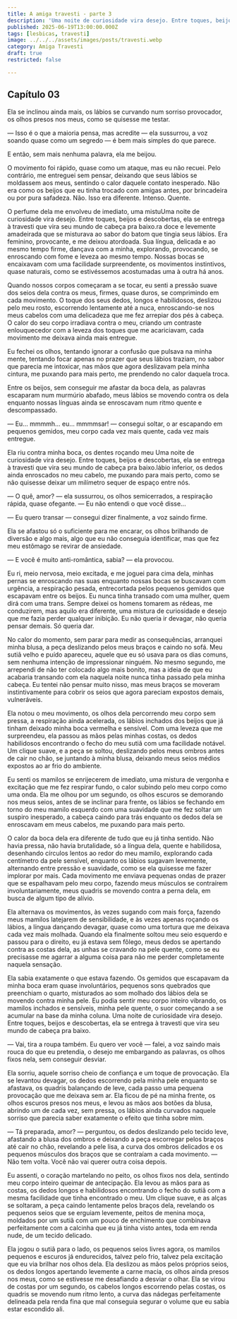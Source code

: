 ```yaml
---
title: A amiga travesti - parte 3
description: 'Uma noite de curiosidade vira desejo. Entre toques, beijos e descobertas, ela se entrega à travesti que vira seu mundo de cabeça pra baixo.'
published: 2025-06-19T13:00:00.000Z
tags: [lesbicas, travesti]
image: ../../../assets/images/posts/travesti.webp
category: Amiga Travesti
draft: true
restricted: false

---
```


## Capítulo 03

  
  

Ela se inclinou ainda mais, os lábios se curvando num sorriso provocador, os olhos presos nos meus, como se quisesse me testar.

— Isso é o que a maioria pensa, mas acredite — ela sussurrou, a voz soando quase como um segredo — é bem mais simples do que parece.

E então, sem mais nenhuma palavra, ela me beijou.

O movimento foi rápido, quase como um ataque, mas eu não recuei. Pelo contrário, me entreguei sem pensar, deixando que seus lábios se moldassem aos meus, sentindo o calor daquele contato inesperado. Não era como os beijos que eu tinha trocado com amigas antes, por brincadeira ou por pura safadeza. Não. Isso era diferente. Intenso. Quente.

O perfume dela me envolveu de imediato, uma mistuUma noite de curiosidade vira desejo. Entre toques, beijos e descobertas, ela se entrega à travesti que vira seu mundo de cabeça pra baixo.ra doce e levemente amadeirada que se misturava ao sabor do batom que tingia seus lábios. Era feminino, provocante, e me deixou atordoada. Sua língua, delicada e ao mesmo tempo firme, dançava com a minha, explorando, provocando, se enroscando com fome e leveza ao mesmo tempo. Nossas bocas se encaixavam com uma facilidade surpreendente, os movimentos instintivos, quase naturais, como se estivéssemos acostumadas uma à outra há anos.

Quando nossos corpos começaram a se tocar, eu senti a pressão suave dos seios dela contra os meus, firmes, quase duros, se comprimindo em cada movimento. O toque dos seus dedos, longos e habilidosos, deslizou pelo meu rosto, escorrendo lentamente até a nuca, enroscando-se nos meus cabelos com uma delicadeza que me fez arrepiar dos pés à cabeça. O calor do seu corpo irradiava contra o meu, criando um contraste enlouquecedor com a leveza dos toques que me acariciavam, cada movimento me deixava ainda mais entregue.

Eu fechei os olhos, tentando ignorar a confusão que pulsava na minha mente, tentando focar apenas no prazer que seus lábios traziam, no sabor que parecia me intoxicar, nas mãos que agora deslizavam pela minha cintura, me puxando para mais perto, me prendendo no calor daquela troca.

Entre os beijos, sem conseguir me afastar da boca dela, as palavras escaparam num murmúrio abafado, meus lábios se movendo contra os dela enquanto nossas línguas ainda se enroscavam num ritmo quente e descompassado.

— Eu... mmmmh... eu... mmmmsar! — consegui soltar, o ar escapando em pequenos gemidos, meu corpo cada vez mais quente, cada vez mais entregue.

Ela riu contra minha boca, os dentes roçando meu Uma noite de curiosidade vira desejo. Entre toques, beijos e descobertas, ela se entrega à travesti que vira seu mundo de cabeça pra baixo.lábio inferior, os dedos ainda enroscados no meu cabelo, me puxando para mais perto, como se não quisesse deixar um milímetro sequer de espaço entre nós.

— O quê, amor? — ela sussurrou, os olhos semicerrados, a respiração rápida, quase ofegante. — Eu não entendi o que você disse...

— Eu quero transar — consegui dizer finalmente, a voz saindo firme.

Ela se afastou só o suficiente para me encarar, os olhos brilhando de diversão e algo mais, algo que eu não conseguia identificar, mas que fez meu estômago se revirar de ansiedade.

— E você é muito anti-romântica, sabia? — ela provocou.

Eu ri, meio nervosa, meio excitada, e me joguei para cima dela, minhas pernas se enroscando nas suas enquanto nossas bocas se buscavam com urgência, a respiração pesada, entrecortada pelos pequenos gemidos que escapavam entre os beijos. Eu nunca tinha transado com uma mulher, quem dirá com uma trans. Sempre deixei os homens tomarem as rédeas, me conduzirem, mas aquilo era diferente, uma mistura de curiosidade e desejo que me fazia perder qualquer inibição. Eu não queria ir devagar, não queria pensar demais. Só queria dar.

No calor do momento, sem parar para medir as consequências, arranquei minha blusa, a peça deslizando pelos meus braços e caindo no sofá. Meu sutiã velho e puído apareceu, aquele que eu só usava para os dias comuns, sem nenhuma intenção de impressionar ninguém. No mesmo segundo, me arrependi de não ter colocado algo mais bonito, mas a ideia de que eu acabaria transando com ela naquela noite nunca tinha passado pela minha cabeça. Eu tentei não pensar muito nisso, mas meus braços se moveram instintivamente para cobrir os seios que agora pareciam expostos demais, vulneráveis.

Ela notou o meu movimento, os olhos dela percorrendo meu corpo sem pressa, a respiração ainda acelerada, os lábios inchados dos beijos que já tinham deixado minha boca vermelha e sensível. Com uma leveza que me surpreendeu, ela passou as mãos pelas minhas costas, os dedos habilidosos encontrando o fecho do meu sutiã com uma facilidade notável. Um clique suave, e a peça se soltou, deslizando pelos meus ombros antes de cair no chão, se juntando à minha blusa, deixando meus seios médios expostos ao ar frio do ambiente.

Eu senti os mamilos se enrijecerem de imediato, uma mistura de vergonha e excitação que me fez respirar fundo, o calor subindo pelo meu corpo como uma onda. Ela me olhou por um segundo, os olhos escuros se demorando nos meus seios, antes de se inclinar para frente, os lábios se fechando em torno do meu mamilo esquerdo com uma suavidade que me fez soltar um suspiro inesperado, a cabeça caindo para trás enquanto os dedos dela se enroscavam em meus cabelos, me puxando para mais perto.

O calor da boca dela era diferente de tudo que eu já tinha sentido. Não havia pressa, não havia brutalidade, só a língua dela, quente e habilidosa, desenhando círculos lentos ao redor do meu mamilo, explorando cada centímetro da pele sensível, enquanto os lábios sugavam levemente, alternando entre pressão e suavidade, como se ela quisesse me fazer implorar por mais. Cada movimento me enviava pequenas ondas de prazer que se espalhavam pelo meu corpo, fazendo meus músculos se contraírem involuntariamente, meus quadris se movendo contra a perna dela, em busca de algum tipo de alívio.

Ela alternava os movimentos, às vezes sugando com mais força, fazendo meus mamilos latejarem de sensibilidade, e às vezes apenas roçando os lábios, a língua dançando devagar, quase como uma tortura que me deixava cada vez mais molhada. Quando ela finalmente soltou meu seio esquerdo e passou para o direito, eu já estava sem fôlego, meus dedos se apertando contra as costas dela, as unhas se cravando na pele quente, como se eu precisasse me agarrar a alguma coisa para não me perder completamente naquela sensação.

Ela sabia exatamente o que estava fazendo. Os gemidos que escapavam da minha boca eram quase involuntários, pequenos sons quebrados que preenchiam o quarto, misturados ao som molhado dos lábios dela se movendo contra minha pele. Eu podia sentir meu corpo inteiro vibrando, os mamilos inchados e sensíveis, minha pele quente, o suor começando a se acumular na base da minha coluna.
Uma noite de curiosidade vira desejo. Entre toques, beijos e descobertas, ela se entrega à travesti que vira seu mundo de cabeça pra baixo.
  
  

  
  

— Vai, tira a roupa também. Eu quero ver você — falei, a voz saindo mais rouca do que eu pretendia, o desejo me embargando as palavras, os olhos fixos nela, sem conseguir desviar.

Ela sorriu, aquele sorriso cheio de confiança e um toque de provocação. Ela se levantou devagar, os dedos escorrendo pela minha pele enquanto se afastava, os quadris balançando de leve, cada passo uma pequena provocação que me deixava sem ar. Ela ficou de pé na minha frente, os olhos escuros presos nos meus, e levou as mãos aos botões da blusa, abrindo um de cada vez, sem pressa, os lábios ainda curvados naquele sorriso que parecia saber exatamente o efeito que tinha sobre mim.

— Tá preparada, amor? — perguntou, os dedos deslizando pelo tecido leve, afastando a blusa dos ombros e deixando a peça escorregar pelos braços até cair no chão, revelando a pele lisa, a curva dos ombros delicados e os pequenos músculos dos braços que se contraíam a cada movimento. — Não tem volta. Você não vai querer outra coisa depois.

Eu assenti, o coração martelando no peito, os olhos fixos nos dela, sentindo meu corpo inteiro queimar de antecipação. Ela levou as mãos para as costas, os dedos longos e habilidosos encontrando o fecho do sutiã com a mesma facilidade que tinha encontrado o meu. Um clique suave, e as alças se soltaram, a peça caindo lentamente pelos braços dela, revelando os pequenos seios que se erguiam levemente, peitos de menina moça, moldados por um sutiã com um pouco de enchimento que combinava perfeitamente com a calcinha que eu já tinha visto antes, toda em renda nude, de um tecido delicado.

Ela jogou o sutiã para o lado, os pequenos seios livres agora, os mamilos pequenos e escuros já endurecidos, talvez pelo frio, talvez pela excitação que eu via brilhar nos olhos dela. Ela deslizou as mãos pelos próprios seios, os dedos longos apertando levemente a carne macia, os olhos ainda presos nos meus, como se estivesse me desafiando a desviar o olhar. Ela se virou de costas por um segundo, os cabelos longos escorrendo pelas costas, os quadris se movendo num ritmo lento, a curva das nádegas perfeitamente delineada pela renda fina que mal conseguia segurar o volume que eu sabia estar escondido ali.
